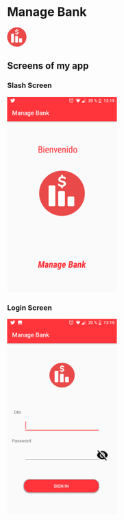 # Manage Bank
 <img src="./app/src/main/res/drawable/logo.png" width="45"/>

## Screens of my app

### Slash Screen

<img src="./Screenshots/Slash.png" width="256px" />

### Login Screen

<img src="./Screenshots/Login.png" width="256px" />

